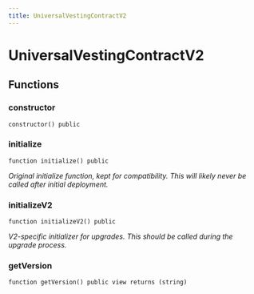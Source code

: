 ```yaml
---
title: UniversalVestingContractV2
---
```


# UniversalVestingContractV2

## Functions

### constructor

```solidity
constructor() public
```

### initialize

```solidity
function initialize() public
```

_Original initialize function, kept for compatibility.
This will likely never be called after initial deployment._

### initializeV2

```solidity
function initializeV2() public
```

_V2-specific initializer for upgrades.
This should be called during the upgrade process._

### getVersion

```solidity
function getVersion() public view returns (string)
```

